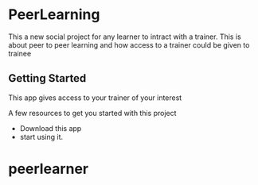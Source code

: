# PeerLearning 

This a new social project for any learner to intract with a trainer. This is about peer to peer learning and how access to a trainer could be given to trainee

## Getting Started

This app gives access to your trainer of your interest

A few resources to get you started with this project

- Download this app
- start using it.

# peerlearner
